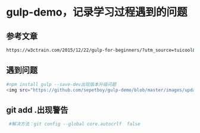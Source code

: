 # gulp-demo，记录学习过程遇到的问题
## 参考文章
``` bash
https://w3ctrain.com/2015/12/22/gulp-for-beginners/?utm_source=tuicool&utm_medium=referral
``` 
## 遇到问题
``` bash
#npm install gulp --save-dev出现版本升级问题
<img src="https://github.com/sepetboy/gulp-demo/blob/master/images/update.png" width="250" height="250"/>
```
## git add .出现警告
``` bash
 #解决方法：git config --global core.autocrlf  false
``` 
